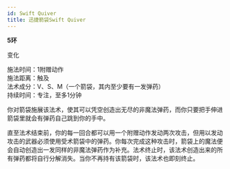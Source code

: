 ```yaml
---
id: Swift Quiver
title: 迅捷箭袋Swift Quiver
---
```


**5环**

变化

施法时间：1附赠动作  
施法距离：触及  
法术成分：V、S、M（一个箭袋，其内至少要有一发弹药）  
持续时间：专注，至多1分钟  


你对箭袋施展该法术，使其可以凭空创造出无尽的非魔法弹药，而你只要把手伸进箭袋里就会有弹药自己跳到你的手中。


直至法术结束前，你的每一回合都可以用一个附赠动作发动两次攻击，但用以发动攻击的武器必须使用受术箭袋中的弹药。你每次完成这种攻击时，箭袋上的魔法便会自动创造出一发同样的非魔法弹药作为补充。法术终止时，该法术创造出来的所有弹药都将自行分解消失。当你不再持有该箭袋时，该法术也即刻终止。
